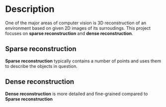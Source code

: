 # Description
One of the major areas of computer vision is 3D reconstruction of an environment based on given 2D images of its surroudings. This project focuses on **sparse reconstruction** and **dense reconstruction**.

## Sparse reconstruction
**Sparse reconstruction** typically contains a number of points and uses them to describe the objects in question.


## Dense reconstruction
**Dense reconstruction** is more detailed and fine-grained compared to **Sparse reconstruction**